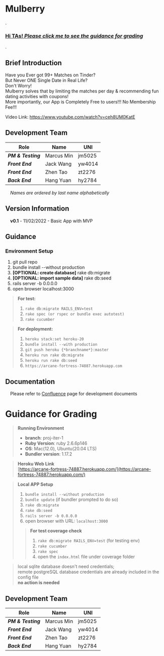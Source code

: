 # Mulberry

.  
### [**Hi TAs!** _Please click me to see the guidance for grading_](#guidance-for-grading)

.  

## Brief Introduction

Have you Ever got 99+ Matches on Tinder?  
But Never ONE Single Date in Real Life?  
Don't Worry!  
Mulberry solves that by limiting the matches per day & recommending fun dating activities with coupons!  
More importantly, our App is Completely Free to users!!! No Membership Fee!!!  
  
Video Link: https://www.youtube.com/watch?v=ceh8UM0KatE

## Development Team

| Role                      | Name               | UNI    |
|---------------------------|--------------------|--------|
| ***PM & Testing***        | Marcus Min         | jm5025 |
| ***Front End***           | Jack Wang          | yw4014 |
| ***Front End***           | Zhen Tao           | zt2276 |
| ***Back End***            | Hang Yuan          | hy2784 |

&nbsp;&nbsp;&nbsp;&nbsp;*Names are ordered by last name alphabetically*

## Version Information

&nbsp;&nbsp;&nbsp;&nbsp;**v0.1** - 11/02/2022 - Basic App with MVP

## Guidance
### Environment Setup
1. git pull repo
2. bundle install --without production
3. **[OPTIONAL: create database]** rake db:migrate
4. **[OPTIONAL: import sample data]** rake db:seed
5. rails server -b 0.0.0.0 
6. open browser localhost:3000

> **For test:**  
> 1. `rake db:migrate RAILS_ENV=test`   
> 2. `rake spec (or rspec or bundle exec autotest)`  
> 3. `rake cucumber`
  
> **For deployment:**  
> 1. `heroku stack:set heroku-20`  
> 2. `bundle install --with production`
> 3. `git push heroku {*branchname*}:master`  
> 4. `heroku run rake db:migrate`  
> 5. `heroku run rake db:seed`  
> 6. `https://arcane-fortress-74887.herokuapp.com`


## Documentation

&nbsp;&nbsp;&nbsp;&nbsp;Please refer to [Confluence](https://marcus117.atlassian.net/wiki/spaces/MULBERRY/overview "Mulberry Confluence") page for development documents


# Guidance for Grading
> **Running Environment**
> * **branch**: proj-iter-1
> * **Ruby Version**: ruby 2.6.6p146
> * **OS**: Mac(12.0), Ubuntu(20.04 LTS)
> * **Bundler version**: 1.17.2

> **Heroku Web Link**  
> [https://arcane-fortress-74887.herokuapp.com/](https://arcane-fortress-74887.herokuapp.com/)

> **Local APP Setup**
> 1. `bundle install --without production`
> 2. `bundle update` (if bundler prompted to do so)
> 3. `rake db:migrate`
> 4. `rake db:seed`
> 5. `rails server -b 0.0.0.0`
> 6. open browser with URL: `localhost:3000`
> > **For test coverage check**
> > 1. `rake db:migrate RAILS_ENV=test` (for testing env)
> > 2. `rake cucumber`
> > 3. `rake spec`
> > 4. open the `index.html` file under coverage folder

>
> local sqlite database doesn't need credentials;  
> remote postgreSQL database credentials are already included in the config file  
> **no action is needed**
>

## Development Team
| Role                      | Name               | UNI    |
|---------------------------|--------------------|--------|
| ***PM & Testing***        | Marcus Min         | jm5025 |
| ***Front End***           | Jack Wang          | yw4014 |
| ***Front End***           | Zhen Tao           | zt2276 |
| ***Back End***            | Hang Yuan          | hy2784 |
